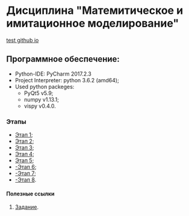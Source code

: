 # Дисциплина "Матемитическое и имитационное моделирование"
[test github io](https://fedy95.github.io/Visualization-with-OpenGL/)

## Программное обеспечение:
- Python-IDE: PyCharm 2017.2.3
- Project Interpreter: python 3.6.2 (amd64);
- Used python packeges:
    - PyQt5 v5.9;
    - numpy v1.13.1;
    - vispy v0.4.0.
    
### Этапы
- [Этап 1](https://github.com/fedy95/Visualization-with-OpenGL/blob/master/readme_steps/_readme_step1.md);
- [Этап 2](https://github.com/fedy95/Visualization-with-OpenGL/blob/master/readme_steps/_readme_step2.md);
- [Этап 3](https://github.com/fedy95/Visualization-with-OpenGL/blob/master/readme_steps/_readme_step3.md);
- [Этап 4](https://github.com/fedy95/Visualization-with-OpenGL/blob/master/readme_steps/_readme_step4.md);
- [Этап 5](https://github.com/fedy95/Visualization-with-OpenGL/blob/master/readme_steps/_readme_step5.md);
- [-Этап 6](https://github.com/fedy95/Visualization-with-OpenGL/blob/master/readme_steps/_readme_step6.md);
- [-Этап 7](https://github.com/fedy95/Visualization-with-OpenGL/blob/master/readme_steps/_readme_step7.md);
- [-Этап 8](https://github.com/fedy95/Visualization-with-OpenGL/blob/master/readme_steps/_readme_step8.md).

#### Полезные ссылки
1. [Задание](https://alepoydes.github.io/introduction-to-numerical-simulation/practice/render/render.html).
